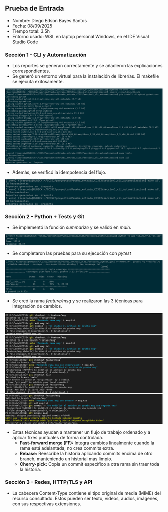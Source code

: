 ## Prueba de Entrada

-   Nombre: Diego Edson Bayes Santos
-   Fecha: 08/09/2025
-   Tiempo total: 3.5h
-   Entorno usado: WSL en laptop personal Windows, en el IDE Visual Studio Code

### Sección 1 - CLI y Automatización

-   Los reportes se generan correctamente y se añadieron las explicaciones correspondientes.
-   Se generó un entorno virtual para la instalación de librerías. El makefile se ejecuta exitosamente.

![Make all](./imagenes/makefile-all.png)

-   Además, se verificó la idempotencia del flujo.

![Make Idempotencia](./imagenes/makefile-idempotencia.png)

### Sección 2 - Python + Tests y Git

-   Se implementó la función _summarize_ y se validó en _main_.

![Ejecución App](./imagenes/app-ejecucion.png)

-   Se completaron las pruebas para su ejecución con _pytest_

![Ejecución Tests](./imagenes/tests-ejecucion.png)

-   Se creó la rama _feature/msg_ y se realizaron las 3 técnicas para integración de cambios.

![Creación Rama](./imagenes/git-inicial.png)
![FF Merge](./imagenes/git-inicial.png)
![Cherry Pick](./imagenes/git-cherry-pick.png)
![Rebase](./imagenes/git-rebase.png)

-   Estas técnicas ayudan a mantener un flujo de trabajo ordenado y a aplicar fixes puntuales de forma controlada.
    -   **Fast-forward merge (FF):** Integra cambios linealmente cuando la rama está adelantada; no crea commits extra.
    -   **Rebase:** Reescribe la historia aplicando commits encima de otro branch, manteniendo un historial más limpio.
    -   **Cherry-pick:** Copia un commit específico a otra rama sin traer toda la historia.

### Sección 3 - Redes, HTTP/TLS y API

-   La cabecera Content-Type contiene el tipo original de media (MIME) del recurso consultado. Estos pueden ser texto, videos, audios, imágenes, con sus respectivas extensiones.
